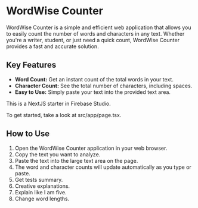 # WordWise Counter

WordWise Counter is a simple and efficient web application that allows you to easily count the number of words and characters in any text. Whether you're a writer, student, or just need a quick count, WordWise Counter provides a fast and accurate solution.

## Key Features

- **Word Count:** Get an instant count of the total words in your text.
- **Character Count:** See the total number of characters, including spaces.
- **Easy to Use:** Simply paste your text into the provided text area.

This is a NextJS starter in Firebase Studio.

To get started, take a look at src/app/page.tsx.

## How to Use

1. Open the WordWise Counter application in your web browser.
2. Copy the text you want to analyze.
3. Paste the text into the large text area on the page.
4. The word and character counts will update automatically as you type or paste.
5. Get tests summary.
6. Creative explanations.
7. Explain like I am five.
8. Change word lengths.

